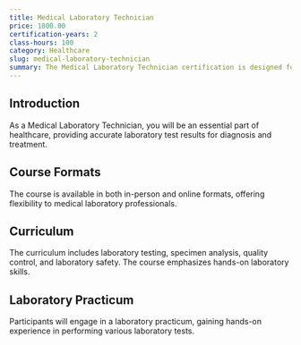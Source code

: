 ```yaml
---
title: Medical Laboratory Technician
price: 1800.00
certification-years: 2
class-hours: 100
category: Healthcare
slug: medical-laboratory-technician
summary: The Medical Laboratory Technician certification is designed for professionals in medical laboratory science. This comprehensive course covers laboratory testing, specimen analysis, and quality control. It equips candidates with the skills needed to perform accurate and reliable laboratory tests.
---
```


## Introduction

As a Medical Laboratory Technician, you will be an essential part of healthcare, providing accurate laboratory test results for diagnosis and treatment.

## Course Formats

The course is available in both in-person and online formats, offering flexibility to medical laboratory professionals.

## Curriculum

The curriculum includes laboratory testing, specimen analysis, quality control, and laboratory safety. The course emphasizes hands-on laboratory skills.

## Laboratory Practicum

Participants will engage in a laboratory practicum, gaining hands-on experience in performing various laboratory tests.

